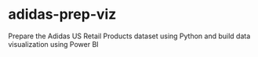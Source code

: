 # adidas-prep-viz
Prepare the Adidas US Retail Products dataset using Python and build data visualization using Power BI
